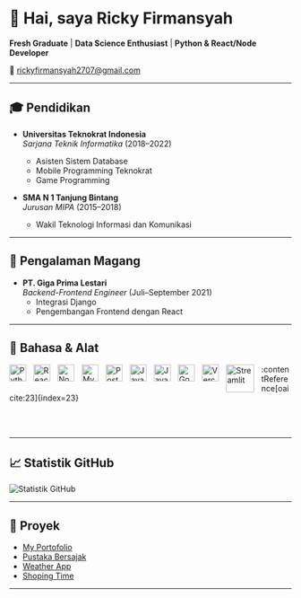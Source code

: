 # 👋 Hai, saya Ricky Firmansyah

**Fresh Graduate** | **Data Science Enthusiast** | **Python & React/Node Developer**

📧 [rickyfirmansyah2707@gmail.com](mailto:rickyfirmansyah2707@gmail.com)

---

## 🎓 Pendidikan

- **Universitas Teknokrat Indonesia**  
  *Sarjana Teknik Informatika* (2018–2022)  
  - Asisten Sistem Database  
  - Mobile Programming Teknokrat  
  - Game Programming

- **SMA N 1 Tanjung Bintang**  
  *Jurusan MIPA* (2015–2018)  
  - Wakil Teknologi Informasi dan Komunikasi

---

## 💼 Pengalaman Magang

- **PT. Giga Prima Lestari**  
  *Backend-Frontend Engineer* (Juli–September 2021)  
  - Integrasi Django  
  - Pengembangan Frontend dengan React

---

## 🧰 Bahasa & Alat

[<img align="left" alt="Python" width="30px" src="https://upload.wikimedia.org/wikipedia/commons/thumb/c/c3/Python-logo-notext.svg/110px-Python-logo-notext.svg.png?20100317150552" style="padding-right:10px;" />][python]
[<img align="left" alt="React" width="30px" src="https://upload.wikimedia.org/wikipedia/commons/a/a7/React-icon.svg" style="padding-right:10px;" />][react]
[<img align="left" alt="Node.js" width="30px" src="https://upload.wikimedia.org/wikipedia/commons/6/64/Node.js_logo_2015.svg" style="padding-right:10px;" />][nodejs]
[<img align="left" alt="MySQL" width="30px" src="https://cdn.jsdelivr.net/gh/devicons/devicon/icons/mysql/mysql-original.svg" style="padding-right:10px;" />][mysql]
[<img align="left" alt="PostgreSQL" width="30px" src="https://upload.wikimedia.org/wikipedia/commons/2/29/Postgresql_elephant.svg" style="padding-right:10px;" />][postgresql]
[<img align="left" alt="JavaScript" width="30px" src="https://upload.wikimedia.org/wikipedia/commons/6/6a/JavaScript-logo.png" style="padding-right:10px;" />][javascript]
[<img align="left" alt="Java" width="30px" src="https://upload.wikimedia.org/wikipedia/commons/3/30/Java_programming_language_logo.svg" style="padding-right:10px;" />][java]
[<img align="left" alt="Go" width="30px" src="https://upload.wikimedia.org/wikipedia/commons/0/05/Go_Logo.svg" style="padding-right:10px;" />][go]
[<img align="left" alt="Vercel" width="30px" src="https://upload.wikimedia.org/wikipedia/commons/2/2e/Vercel_logo_2025.svg" style="padding-right:10px;" />][vercel]
[<img align="left" alt="Streamlit" width="50px" src="https://streamlit.io/images/brand/streamlit-logo-primary-colormark-darktext.png" style="padding-right:10px;" />][streamlit]:contentReference[oaicite:23]{index=23}

<br />
<br />

---

## 📈 Statistik GitHub

![Statistik GitHub](https://github-readme-stats.vercel.app/api?username=RickyFirmansyah27&show_icons=true&hide_title=true)

---

## 🔗 Proyek

- [My Portofolio](https://ricky-firmansyah.site)
- [Pustaka Bersajak](https://bersajak-library-frontend.vercel.app)
- [Weather App](https://frontend-weather-app-sepia.vercel.app)
- [Shoping Time](https://shoping-time-frontend.vercel.app)

---

[python]: https://www.python.org/
[react]: https://reactjs.org/
[nodejs]: https://nodejs.org/
[mysql]: https://www.mysql.com/
[postgresql]: https://www.postgresql.org/
[javascript]: https://developer.mozilla.org/en-US/docs/Web/JavaScript
[java]: https://www.java.com/
[go]: https://golang.org/
[vercel]: https://vercel.com/
[streamlit]: https://streamlit.io/
